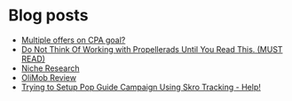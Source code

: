 # Blog posts
<!-- BLOG-POST-LIST:START -->
- [Multiple offers on CPA goal?](https://afflift.com/f/threads/multiple-offers-on-cpa-goal.9864/)
- [Do Not Think Of Working with Propellerads Until You Read This. &lpar;MUST READ&rpar;](https://afflift.com/f/threads/do-not-think-of-working-with-propellerads-until-you-read-this-must-read.9841/)
- [Niche Research](https://afflift.com/f/threads/niche-research.9863/)
- [OliMob Review](https://afflift.com/f/threads/olimob-review.9862/)
- [Trying to Setup Pop Guide Campaign Using Skro Tracking - Help!](https://afflift.com/f/threads/trying-to-setup-pop-guide-campaign-using-skro-tracking-help.9850/)
<!-- BLOG-POST-LIST:END -->
